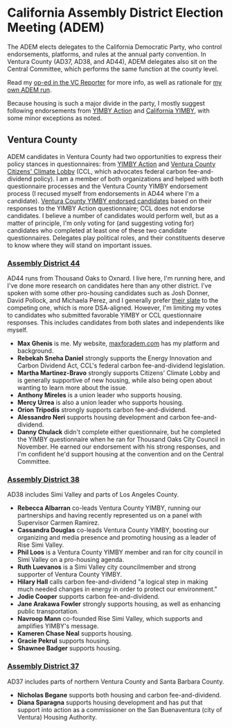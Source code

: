 # California Assembly District Election Meeting (ADEM)

The ADEM elects delegates to the California Democratic Party, who control endorsements, platforms, and rules at the annual party convention.
In Ventura County (AD37, AD38, and AD44), ADEM delegates also sit on the Central Committee, which performs the same function at the county level.

Read my [op-ed in the VC Reporter](https://vcreporter.com/2021/01/power-to-speak-the-most-important-election-youve-never-heard-of-is-happening-right-now/) for more info,
as well as rationale for [my own ADEM run](http://maxforadem.com).

Because housing is such a major divide in the party, I mostly suggest following endorsements from
[YIMBY Action](https://yimbyaction.org/endorsements/adem) and
[California YIMBY](https://cayimby.org/adems-2021/), with some minor exceptions as noted.

## Ventura County

ADEM candidates in Ventura County had two opportunities to express their policy stances in questionnaires:
from [YIMBY Action](https://datastudio.google.com/u/0/reporting/5f160a63-5ad5-4213-aa0c-62690d763eba) and
[Ventura County Citizens' Climate Lobby](https://datastudio.google.com/u/0/reporting/4f98a4d1-1f01-4c96-a189-4b9f64d1f8b3/page/1knwB) (CCL, which advocates federal carbon fee-and-dividend policy).
I am a member of both organizations and helped with both questionnaire processes and the Ventura County YIMBY
endorsement process (I recused myself from endorsements in AD44 where I'm a candidate).
[Ventura County YIMBY endorsed candidates](http://vcyimby.org/endorsements) based on their responses to the YIMBY Action questionnaire;
CCL does not endorse candidates.
I believe a number of candidates would perform well, but as a matter of principle, I'm only voting for (and suggesting voting for) candidates who completed at least one of these two candidate questionnaires.
Delegates play political roles, and their constituents deserve to know where they will stand on important issues.

### [Assembly District 44](https://adem.cadem.org/assembly-districts/ad-44/)

AD44 runs from Thousand Oaks to Oxnard. I live here, I'm running here, and I've done more research on candidates here than any other district.
I've spoken with some other pro-housing candidates such as Josh Donner, David Pollock, and Michaela Perez, 
and I generally prefer [their slate](https://linktr.ee/electprogressivelaborad44) to the competing one, which is more DSA-aligned.
However, I'm limiting my votes to candidates who submitted favorable YIMBY or CCL questionnaire responses.
This includes candidates from both slates and independents like myself.

* **Max Ghenis** is me. My website, [maxforadem.com](http://maxforadem.com) has my platform and background.
* **Rebekah Sneha Daniel** strongly supports the Energy Innovation and Carbon Dividend Act, CCL's federal carbon fee-and-dividend legislation.
* **Martha Martinez-Bravo** strongly supports Citizens' Climate Lobby and is generally supportive of new housing, while also being open about wanting to learn more about the issue.
* **Anthony Mireles** is a union leader who supports housing.
* **Mercy Urrea** is also a union leader who supports housing.
* **Orion Tripodis** strongly supports carbon fee-and-dividend.
* **Alessandro Neri** supports housing development and carbon fee-and-dividend.
* **Danny Chulack** didn't complete either questionnaire, but he completed the YIMBY questionnaire when he ran for Thousand Oaks City Council in November. He earned our endorsement with his strong responses, and I'm confident he'd support housing at the convention and on the Central Committee.


### [Assembly District 38](https://adem.cadem.org/assembly-districts/ad-38/)

AD38 includes Simi Valley and parts of Los Angeles County.

* **Rebecca Albarran** co-leads Ventura County YIMBY, running our partnerships and having recently represented us on a panel with Supervisor Carmen Ramirez.
* **Cassandra Douglas** co-leads Ventura County YIMBY, boosting our organizing and media presence and promoting housing as a leader of Rise Simi Valley.
* **Phil Loos** is a Ventura County YIMBY member and ran for city council in Simi Valley on a pro-housing agenda.
* **Ruth Luevanos** is a Simi Valley city councilmember and strong supporter of Ventura County YIMBY.
* **Hilary Hall** calls carbon fee-and-dividend "a logical step in making much needed changes in energy in order to protect our environment."
* **Jodie Cooper** supports carbon fee-and-dividend.
* **Jane Arakawa Fowler** strongly supports housing, as well as enhancing public transportation.
* **Navroop Mann** co-founded Rise Simi Valley, which supports and amplifies YIMBY's message.
* **Kameren Chase Neal** supports housing.
* **Gracie Pekrul** supports housing.
* **Shawnee Badger** supports housing.

### [Assembly District 37](https://adem.cadem.org/assembly-districts/ad-37-2/)

AD37 includes parts of northern Ventura County and Santa Barbara County.

* **Nicholas Begane** supports both housing and carbon fee-and-dividend.
* **Diana Sparagna** supports housing development and has put that support into action as a commissioner on the San Buenaventura (city of Ventura) Housing Authority.

